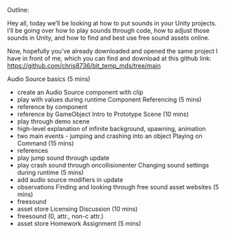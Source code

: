 Outline:

Hey all, today we’ll be looking at how to put sounds in your Unity projects. I’ll be going over how to play sounds through code, how to adjust those sounds in Unity, and how to find and best use free sound assets online.

Now, hopefully you’ve already downloaded and opened the same project I have in front of me, which you can find and download at this github link: https://github.com/chris8736/bit_temp_mds/tree/main 

Audio Source basics (5 mins)
- create an Audio Source component with clip
- play with values during runtime
Component Referencing (5 mins)
- reference by component
- reference by GameObject
Intro to Prototype Scene (10 mins)
- play through demo scene
- high-level explanation of infinite background, spawning, animation
- two main events - jumping and crashing into an object
Playing on Command (15 mins)
- references
- play jump sound through update
- play crash sound through oncollisionenter
Changing sound settings during runtime (5 mins)
- add audio source modifiers in update
- observations
Finding and looking through free sound asset websites (5 mins)
- freesound
- asset store
Licensing Discussion (10 mins)
- freesound (0, attr., non-c attr.)
- asset store 
Homework Assignment (5 mins)
